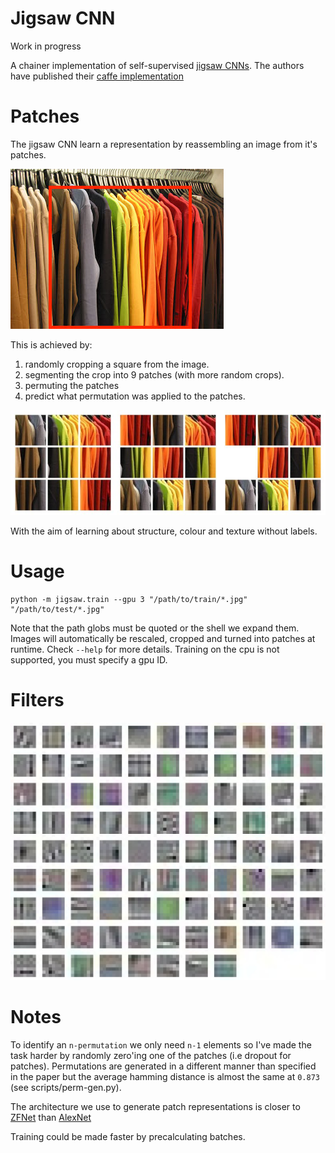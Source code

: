 # Jigsaw CNN

Work in progress

A chainer implementation of self-supervised [jigsaw CNNs](https://arxiv.org/abs/1603.09246). The authors have published their [caffe implementation](https://github.com/MehdiNoroozi/JigsawPuzzleSolver)

# Patches

The jigsaw CNN learn a representation by reassembling an image from it's patches.

![Random crop](data/crop.jpg)

This is achieved by:

1. randomly cropping a square from the image.
2. segmenting the crop into 9 patches (with more random crops).
3. permuting the patches
4. predict what permutation was applied to the patches.

![Random patches](data/patches.jpg)

With the aim of learning about structure, colour and texture without labels.

# Usage

```
python -m jigsaw.train --gpu 3 "/path/to/train/*.jpg" "/path/to/test/*.jpg"
```

Note that the path globs must be quoted or the shell we expand them. Images will automatically
be rescaled, cropped and turned into patches at runtime. Check `--help` for more details. Training
on the cpu is not supported, you must specify a gpu ID. 

# Filters

![Filters](data/filters.jpg)


# Notes

To identify an `n-permutation` we only need `n-1` elements so I've made the task harder by randomly zero'ing one of the patches (i.e dropout for patches). Permutations are generated in a different manner than specified in the paper but the average hamming distance is almost the same at `0.873` (see scripts/perm-gen.py).

The architecture we use to generate patch representations is closer to
[ZFNet](https://arxiv.org/pdf/1311.2901v3) than
[AlexNet](https://papers.nips.cc/paper/4824-imagenet-classification-with-deep-convolutional-neural-networks.pdf)

Training could be made faster by precalculating batches. 

